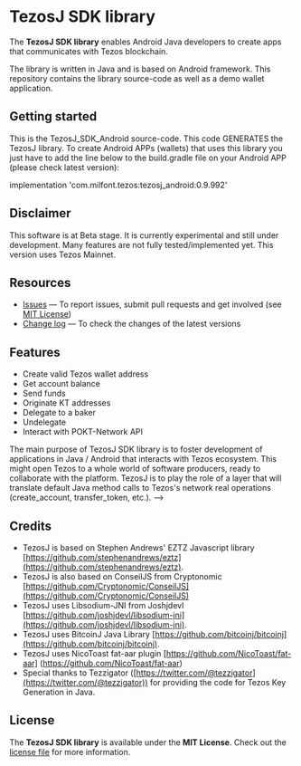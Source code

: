 # TezosJ SDK library

The **TezosJ SDK library** enables Android Java developers to create apps that communicates with Tezos blockchain.

The library is written in Java and is based on Android framework. This repository contains the library source-code as well as a demo wallet application.

## Getting started

This is the TezosJ_SDK_Android source-code. This code GENERATES the TezosJ library. To create Android APPs (wallets) that uses this library you just have to add the line below to the build.gradle file on your Android APP (please check latest version):

implementation 'com.milfont.tezos:tezosj_android:0.9.992'


## Disclaimer

This software is at Beta stage. It is currently experimental and still under development.
Many features are not fully tested/implemented yet. This version uses Tezos Mainnet.

## Resources
<!---
- [Full project documentation][doc-home] — To have a comprehensive understanding of the workflow and get the installation procedure
- [TezoJ Support Center][tezosj-help] — To get technical help from TezosJ
-->
- [Issues][project-issues] — To report issues, submit pull requests and get involved (see [MIT License][project-license])
- [Change log][project-changelog] — To check the changes of the latest versions

## Features

- Create valid Tezos wallet address
- Get account balance
- Send funds
- Originate KT addresses
- Delegate to a baker
- Undelegate
- Interact with POKT-Network API


The main purpose of TezosJ SDK library is to foster development of applications in Java / Android that interacts
with Tezos ecosystem. This might open Tezos to a whole world of software producers, ready to collaborate with the platform.
TezosJ is to play the role of a layer that will translate default Java method calls to Tezos's network real operations
(create_account, transfer_token, etc.).
-->

## Credits

- TezosJ is based on Stephen Andrews' EZTZ Javascript library  [https://github.com/stephenandrews/eztz](https://github.com/stephenandrews/eztz).  
- TezosJ is also based on ConseilJS from Cryptonomic [https://github.com/Cryptonomic/ConseilJS](https://github.com/Cryptonomic/ConseilJS)
- TezosJ uses Libsodium-JNI from Joshjdevl  [https://github.com/joshjdevl/libsodium-jni](https://github.com/joshjdevl/libsodium-jni).  
- TezosJ uses BitcoinJ Java Library  [https://github.com/bitcoinj/bitcoinj](https://github.com/bitcoinj/bitcoinj).   
- TezosJ uses NicoToast fat-aar plugin [https://github.com/NicoToast/fat-aar] (https://github.com/NicoToast/fat-aar)
- Special thanks to Tezzigator ([https://twitter.com/@tezzigator](https://twitter.com/@tezzigator)) for providing the code for Tezos Key Generation in Java. 


## License

The **TezosJ SDK library** is available under the **MIT License**. Check out the [license file][project-license] for more information.

[doc-home]: https://github.com/LMilfont/TezosJ/wiki

[tezosj-help]: http://help.android.com

[project-issues]: https://github.com/LMilfont/TezosJ/issues

[project-license]: LICENSE.md
[project-changelog]: CHANGELOG.md

